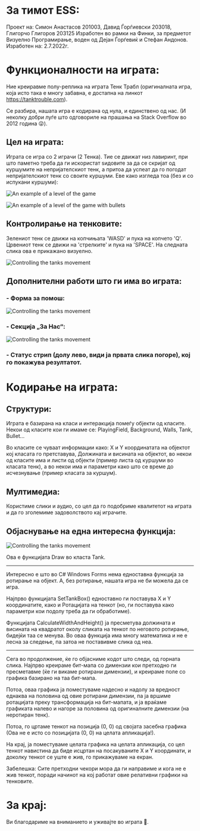 # За тимот ESS:

Проект на: Симон Анастасов 201003, Давид Ѓорѓиевски 203018, Глигорчо Глигоров 203125
Изработен во рамки на Финки, за предметот Визуелно Програмирање, воден од Дејан Ѓорѓевиќ и Стефан Андонов.
Изработен на: 2.7.2022г.

# Функционалности на играта:

Ние креиравме полу-реплика на играта Тенк Трабл (оригиналната игра, која исто така е многу забавна, е достапна на линкот https://tanktrouble.com).

Се разбира, нашата игра е кодирана од нула, и единствено од нас. (И неколку добри луѓе што одговориле на прашања на Stack Overflow во 2012 година 😜).

## Цел на играта:

Играта се игра со 2 играчи (2 Тенка). Тие се движат низ лавиринт, при што паметно треба да ги искористат ѕидовите за да се скријат од куршумите на непријателскиот тенк, а притоа да успеат да го погодат непријателскиот тенк со своите куршуми. Еве како изгледа тоа (без и со испукани куршуми):

![An example of a level of the game](https://github.com/SimonAnastasov/TankTroublESS/blob/master/ReadmeImages/Level.png?raw=true)

![An example of a level of the game with bullets](https://github.com/SimonAnastasov/TankTroublESS/blob/master/ReadmeImages/Bullets.png?raw=true)

## Контролирање на тенковите:

Зелениот тенк се движи на копчињата 'WASD' и пука на копчето 'Q'. Црвениот тенк се движи на 'стрелките' и пука на 'SPACE'.
На следната слика ова е прикажано визуелно.

![Controlling the tanks movement](https://github.com/SimonAnastasov/TankTroublESS/blob/master/ReadmeImages/Controls.png?raw=true)

## Дополнителни работи што ги има во играта:

### - Форма за помош:

![Controlling the tanks movement](https://github.com/SimonAnastasov/TankTroublESS/blob/master/ReadmeImages/HowToPlay.png?raw=true)

### - Секција „За Нас“:

![Controlling the tanks movement](https://github.com/SimonAnastasov/TankTroublESS/blob/master/ReadmeImages/AboutUs.png?raw=true)

### - Статус стрип (долу лево, види ја првата слика погоре), кој го покажува резултатот.

# Кодирање на играта:

## Структури:

Играта е базирана на класи и интеракција помеѓу објекти од класите. Некои од класите кои ги имаме се: PlayingField, Background, Walls, Tank, Bullet...

Во класите се чуваат информации како: X и Y координатата на објектот кој класата го претставува, Должината и висината на објектот, во некои од класите има и листи од објекти (пример листа од куршуми во класата тенк), а во некои има и параметри како што се време до исчезнување (пример класата за куршум).

## Мултимедиа:

Користиме слики и аудио, со цел да го подобриме квалитетот на играта и да го зголемиме задоволството кај играчите.

## Објаснување на една интересна функција:

![Controlling the tanks movement](https://github.com/SimonAnastasov/TankTroublESS/blob/master/ReadmeImages/Function.png?raw=true)

Ова е функцијата Draw во класта Tank.

---

Интересно е што во C# Windows Forms нема едноставна функција за ротирање на објект. А, без ротирање, нашата игра не би можела да се игра.

Најпрво функцијата SetTankBox() едноставно ги поставува X и Y координатите, како и Ротацијата на тенкот (но, ги поставува како параметри кои подолу треба да ги обработиме). 

Функцијата CalculateWidthAndHeight() ја пресметува должината и висината на квадратот околу сликата на тенкот по неговото ротирање, бидејќи таа се менува. Во оваа функција има многу математика и не е лесна за следење, па затоа не поставивме слика од неа.

---

Сега во продолжение, ќе го објасниме кодот што следи, од горната слика. Најпрво креираме бит-мапа со димензии кои претходно ги пресметавме (ќе ги викаме ротирани димензии), и креираме поле со графика базирано на таа бит-мапа.

Потоа, оваа графика ја поместуваме надесно и надолу за вредност еднаква на половина од овие ротирани димензии, па ја вршиме ротацијата преку трансформација на бит-мапата, и ја враќаме графиката налево и нагоре за половина од оригиналните димензии (на неротиран тенк).

Потоа, го цртаме тенкот на позиција (0, 0) од својата засебна графика (Ова не е исто со позицијата (0, 0) на целата апликација!).

На крај, ја поместуваме целата графика на целата апликација, со цел тенкот навистина да биде исцртан на посакуваните X и Y координати, и доколку тенкот се уште е жив, го прикажуваме на екран.

Забелешка: Сите претходни чекори мора да ги направиме и кога не е жив тенкот, поради начинот на кој работат овие релативни графики на тенковите.

# За крај:

Ви благодариме на вниманието и уживајте во играта 🥰.